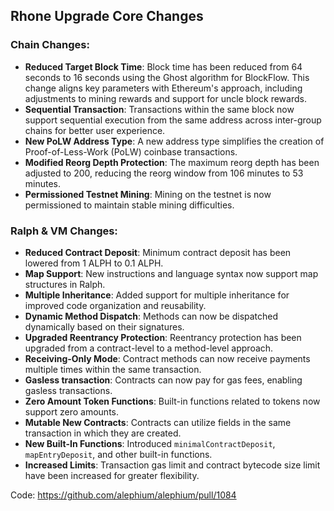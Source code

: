 ## Rhone Upgrade Core Changes

### Chain Changes:
- **Reduced Target Block Time**: Block time has been reduced from 64 seconds to 16 seconds using the Ghost algorithm for BlockFlow. This change aligns key parameters with Ethereum's approach, including adjustments to mining rewards and support for uncle block rewards.
- **Sequential Transaction**: Transactions within the same block now support sequential execution from the same address across inter-group chains for better user experience.
- **New PoLW Address Type**: A new address type simplifies the creation of Proof-of-Less-Work (PoLW) coinbase transactions.
- **Modified Reorg Depth Protection**: The maximum reorg depth has been adjusted to 200, reducing the reorg window from 106 minutes to 53 minutes.
- **Permissioned Testnet Mining**: Mining on the testnet is now permissioned to maintain stable mining difficulties.

### Ralph & VM Changes:
- **Reduced Contract Deposit**: Minimum contract deposit has been lowered from 1 ALPH to 0.1 ALPH.
- **Map Support**: New instructions and language syntax now support map structures in Ralph.
- **Multiple Inheritance**: Added support for multiple inheritance for improved code organization and reusability.
- **Dynamic Method Dispatch**: Methods can now be dispatched dynamically based on their signatures.
- **Upgraded Reentrancy Protection**: Reentrancy protection has been upgraded from a contract-level to a method-level approach.
- **Receiving-Only Mode**: Contract methods can now receive payments multiple times within the same transaction.
- **Gasless transaction**: Contracts can now pay for gas fees, enabling gasless transactions.
- **Zero Amount Token Functions**: Built-in functions related to tokens now support zero amounts.
- **Mutable New Contracts**: Contracts can utilize fields in the same transaction in which they are created.
- **New Built-In Functions**: Introduced `minimalContractDeposit`, `mapEntryDeposit`, and other built-in functions.
- **Increased Limits**: Transaction gas limit and contract bytecode size limit have been increased for greater flexibility.

Code: https://github.com/alephium/alephium/pull/1084